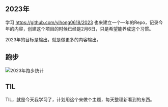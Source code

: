 ## 2023年

学习 https://github.com/yihong0618/2023 也来建立一个一年的Repo，记录今年的内容，创建这个项目的时候已经是2月6日，只是希望能养成这个习惯。

2023年的目标是输出，就是做更多的内容输出。

## 跑步
![2023年跑步统计](https://raw.githubusercontent.com/zhimiaoli/running_page/master/assets/github_2023.svg)

## TIL
TIL，就是今天我学习了，计划用这个来做个主题，每天整理新看到的东西。
